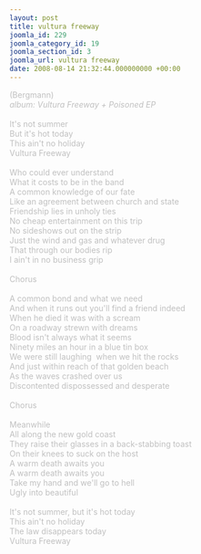 ```yaml
---
layout: post
title: vultura freeway
joomla_id: 229
joomla_category_id: 19
joomla_section_id: 3
joomla_url: vultura freeway
date: 2008-08-14 21:32:44.000000000 +00:00
---
```

<span style="color: #c0c0c0" class="Apple-style-span">(Bergmann)<br />
<i>album: Vultura Freeway + Poisoned EP</i><br />
<br />
It's not summer<br />
But it's hot today<br />
This ain't no holiday<br />
Vultura Freeway<br />
<br />
Who could ever understand<br />
What it costs to be in the band<br />
A common knowledge of our fate<br />
Like an agreement between church and state<br />
Friendship lies in unholy ties<br />
No cheap entertainment on this trip<br />
No sideshows out on the strip<br />
Just the wind and gas and whatever drug<br />
That through our bodies rip<br />
I ain't in no business grip<br />
<br />
Chorus<br />
<br />
A common bond and what we need<br />
And when it runs out you'll find a friend indeed<br />
When he died it was with a scream<br />
On a roadway strewn with dreams<br />
Blood isn't always what it seems<br />
Ninety miles an hour in a blue tin box<br />
We were still laughing&nbsp; when we hit the rocks<br />
And just within reach of that golden beach<br />
As the waves crashed over us<br />
Discontented dispossessed and desperate<br />
<br />
Chorus<br />
<br />
Meanwhile<br />
All along the new gold coast<br />
They raise their glasses in a back-stabbing toast<br />
On their knees to suck on the host<br />
A warm death awaits you<br />
A warm death awaits you<br />
Take my hand and we'll go to hell<br />
Ugly into beautiful<br />
<br />
It's not summer, but it's hot today<br />
This ain't no holiday<br />
The law disappears today<br />
Vultura Freeway<br />
</span>
